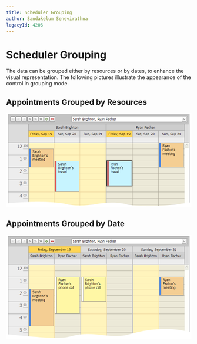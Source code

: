 ```yaml
---
title: Scheduler Grouping
author: Sandakelum Senevirathna
legacyId: 4206
---
```

# Scheduler Grouping
The data can be grouped either by resources or by dates, to enhance the visual representation. The following pictures illustrate the appearance of the control in grouping mode.

## Appointments Grouped by Resources
![GroupByResource](../../../images/img8298.png)

## Appointments Grouped by Date
![GroupByDates](../../../images/img8301.png)